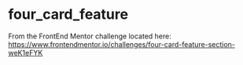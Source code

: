 # four_card_feature
From the FrontEnd Mentor challenge located here:
https://www.frontendmentor.io/challenges/four-card-feature-section-weK1eFYK
